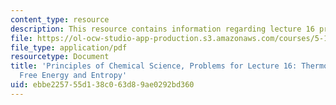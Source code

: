 ```yaml
---
content_type: resource
description: This resource contains information regarding lecture 16 problem.
file: https://ol-ocw-studio-app-production.s3.amazonaws.com/courses/5-111sc-principles-of-chemical-science-fall-2014/ebbe225755d138c063d89ae0292bd360_MIT5_111F14_Lec16Prob.pdf
file_type: application/pdf
resourcetype: Document
title: 'Principles of Chemical Science, Problems for Lecture 16: Thermodynamics: Gibbs
  Free Energy and Entropy'
uid: ebbe2257-55d1-38c0-63d8-9ae0292bd360
---
```

